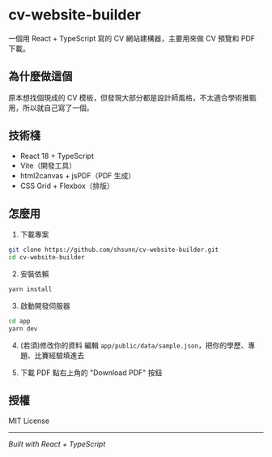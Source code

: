 # cv-website-builder

一個用 React + TypeScript 寫的 CV 網站建構器，主要用來做 CV 預覽和 PDF 下載。

## 為什麼做這個

原本想找個現成的 CV 模板，但發現大部分都是設計師風格，不太適合學術推甄用，所以就自己寫了一個。

## 技術棧

- React 18 + TypeScript
- Vite（開發工具）
- html2canvas + jsPDF（PDF 生成）
- CSS Grid + Flexbox（排版）

## 怎麼用

1. 下載專案
```bash
git clone https://github.com/shsunn/cv-website-builder.git
cd cv-website-builder
```

2. 安裝依賴
```bash
yarn install
```

3. 啟動開發伺服器
```bash
cd app
yarn dev
```

4. (若須)修改你的資料
編輯 `app/public/data/sample.json`，把你的學歷、專題、比賽經驗填進去

5. 下載 PDF
點右上角的 "Download PDF" 按鈕


## 授權

MIT License

---

*Built with React + TypeScript*